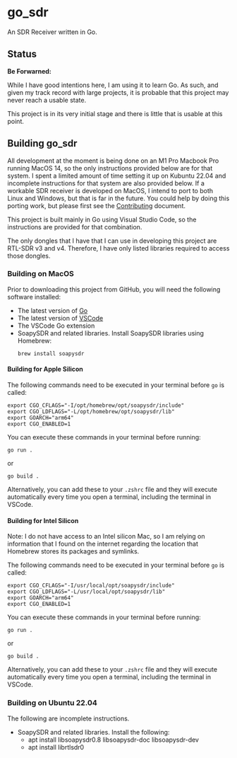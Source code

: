 # go_sdr
An SDR Receiver written in Go.

## Status

__Be Forwarned:__

While I have good intentions here, I am using it to learn Go. As such, and given my track record with large projects, it is
probable that this project may never reach a usable state.

This project is in its very initial stage and there is little that is usable at this point.

## Building go_sdr

All development at the moment is being done on an M1 Pro Macbook Pro running MacOS 14, so the only instructions provided 
below are for that system. I spent a limited amount of time setting it up on Kubuntu 22.04 and incomplete instructions for that
system are also provided below. If a workable SDR receiver is developed on MacOS, I intend to port to both Linux and Windows, 
but that is far in the
future. You could help by doing this porting work, but please first see the [Contributing](CONTRIBUTING.md) document.

This project is built mainly in Go using Visual Studio Code, so the instructions are provided for that combination.

The only dongles that I have that I can use in developing this project are RTL-SDR v3 and v4. Therefore, I have only listed
libraries required to access those dongles.

### Building on MacOS

Prior to downloading this project from GitHub, you will need the following software installed:

- The latest version of [Go](https://go.dev/doc/install)
- The latest version of [VSCode](https://code.visualstudio.com/Download)
- The VSCode Go extension
- SoapySDR and related libraries. Install SoapySDR libraries using Homebrew:
    ```
    brew install soapysdr
    ```

#### Building for Apple Silicon

The following commands need to be executed in your terminal before `go` is called:
```
export CGO_CFLAGS="-I/opt/homebrew/opt/soapysdr/include"
export CGO_LDFLAGS="-L/opt/homebrew/opt/soapysdr/lib"
export GOARCH="arm64"
export CGO_ENABLED=1
```
You can execute these commands in your terminal before running:
```
go run .
```
or
```
go build .
```
Alternatively, you can add these to your `.zshrc` file and they will execute automatically every time you open a terminal,
including the terminal in VSCode.

#### Building for Intel Silicon

Note: I do not have access to an Intel silicon Mac, so I am relying on information that I found on the internet regarding the
location that Homebrew stores its packages and symlinks.

The following commands need to be executed in your terminal before `go` is called:
```
export CGO_CFLAGS="-I/usr/local/opt/soapysdr/include"
export CGO_LDFLAGS="-L/usr/local/opt/soapysdr/lib"
export GOARCH="arm64"
export CGO_ENABLED=1
```
You can execute these commands in your terminal before running:
```
go run .
```
or
```
go build .
```
Alternatively, you can add these to your `.zshrc` file and they will execute automatically every time you open a terminal,
including the terminal in VSCode.

### Building on Ubuntu 22.04

The following are incomplete instructions.

- SoapySDR and related libraries. Install the following:
    - apt install libsoapysdr0.8 libsoapysdr-doc libsoapysdr-dev
    - apt install librtlsdr0
 

